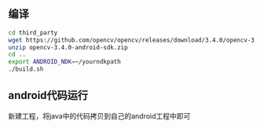 ## 编译
```bash
cd third_party
wget https://github.com/opencv/opencv/releases/download/3.4.0/opencv-3.4.0-android-sdk.zip
unzip opencv-3.4.0-android-sdk.zip
cd ..
export ANDROID_NDK=~/yourndkpath
./build.sh
```

## android代码运行
新建工程，将java中的代码拷贝到自己的android工程中即可
```

```
